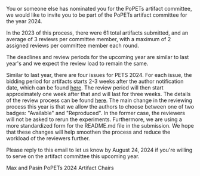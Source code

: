 You or someone else has nominated you for the PoPETs artifact committee, we
would like to invite you to be part of the PoPETs artifact committee for the
year 2024. 

In the 2023 of this process, there were 61 total artifacts submitted,
and an average of 3 reviews per committee member, with a maximum of 2
assigned reviews per committee member each round.

The deadlines and review periods for the upcoming year are similar to last
year's and we expect the review load to remain the same.

Similar to last year, there are four issues for PETS 2024. 
For each issue, the bidding period for artifacts starts 2-3 weeks after the
author notification date, which can be found [here](https://petsymposium.org/cfp24.php).
The review period will then start approximately one week after that and will
last for three weeks. The details of the review process can be found [here](https://petsymposium.org/artifacts.php).
The main change in the reviewing process this year is that we allow the authors
to choose between one of two badges: "Available" and "Reproduced". In the former
case, the reviewers will not be asked to rerun the experiments. Furthermore, we
are using a more standardized form for the README.md file in the submission. We
hope that these changes will help smoothen the process and reduce the workload
of the reviewers further.

Please reply to this email to let us know by August 24, 2024 if you're willing
to serve on the artifact committee this upcoming year.

Max and Pasin
PoPETs 2024 Artifact Chairs
